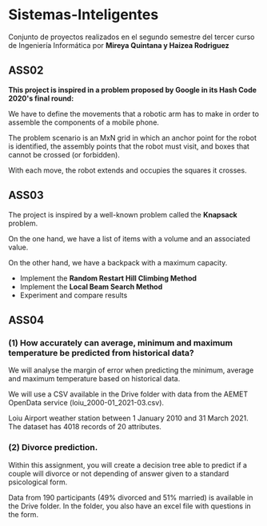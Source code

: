 # Sistemas-Inteligentes

Conjunto de proyectos realizados en el segundo semestre del tercer curso de Ingeniería Informática por **Mireya Quintana y Haizea Rodriguez**


## ASS02

**This project is inspired in a problem proposed by Google in its Hash Code 2020's final round:**

We have to define the movements that a robotic arm has to make in order to assemble the components of a mobile phone.

The problem scenario is an MxN grid in which an anchor point for the robot is identified, the assembly points that the robot must visit, and boxes that cannot be crossed (or forbidden).

With each move, the robot extends and occupies the squares it crosses.

## ASS03

The project is inspired by a well-known problem called the **Knapsack** problem.

On the one hand, we have a list of items with a volume and an associated value.

On the other hand, we have a backpack with a maximum capacity.


- Implement the **Random Restart Hill Climbing Method**
- Implement the **Local Beam Search Method**
- Experiment and compare results

## ASS04

### (1) **How accurately can average, minimum and maximum temperature be predicted from historical data?**

We will analyse the margin of error when predicting the minimum, average and maximum temperature based on historical data.

We will use a CSV available in the Drive folder with data from the AEMET OpenData service (loiu_2000-01_2021-03.csv).

Loiu Airport weather station between 1 January 2010 and 31 March 2021. The dataset has 4018 records of 20 attributes.

### (2) **Divorce prediction.**

Within this assignment, you will create a decision tree able to predict if a couple will divorce or not depending of answer given to a standard psicological form.

Data from 190 participants (49% divorced and 51% married) is available in the Drive folder. In the folder, you also have an excel file with questions in the form.



